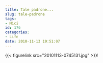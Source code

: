 ```yaml
---
title: Tale padrone...
slug: tale-padrone
tags:
- Mici
id: 176
categories:
- Life
date: 2010-11-13 19:51:07
---
```


{{< figurelink src="20101113-0745131.jpg" >}}! 
